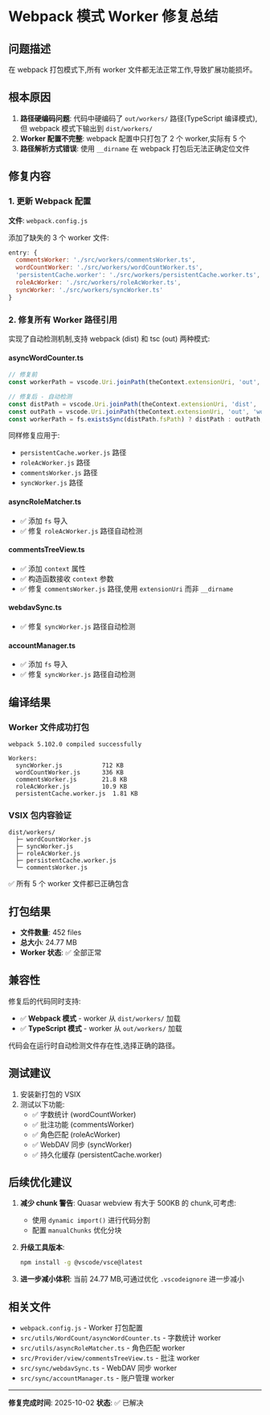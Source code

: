 # Webpack 模式 Worker 修复总结

## 问题描述

在 webpack 打包模式下,所有 worker 文件都无法正常工作,导致扩展功能损坏。

## 根本原因

1. **路径硬编码问题**: 代码中硬编码了 `out/workers/` 路径(TypeScript 编译模式),但 webpack 模式下输出到 `dist/workers/`
2. **Worker 配置不完整**: webpack 配置中只打包了 2 个 worker,实际有 5 个
3. **路径解析方式错误**: 使用 `__dirname` 在 webpack 打包后无法正确定位文件

## 修复内容

### 1. 更新 Webpack 配置

**文件**: `webpack.config.js`

添加了缺失的 3 个 worker 文件:
```javascript
entry: {
  commentsWorker: './src/workers/commentsWorker.ts',
  wordCountWorker: './src/workers/wordCountWorker.ts',
  'persistentCache.worker': './src/workers/persistentCache.worker.ts',  // ✅ 新增
  roleAcWorker: './src/workers/roleAcWorker.ts',                       // ✅ 新增
  syncWorker: './src/workers/syncWorker.ts'                            // ✅ 新增
}
```

### 2. 修复所有 Worker 路径引用

实现了自动检测机制,支持 webpack (dist) 和 tsc (out) 两种模式:

#### **asyncWordCounter.ts**
```typescript
// 修复前
const workerPath = vscode.Uri.joinPath(theContext.extensionUri, 'out', 'workers', 'wordCountWorker.js');

// 修复后 - 自动检测
const distPath = vscode.Uri.joinPath(theContext.extensionUri, 'dist', 'workers', 'wordCountWorker.js');
const outPath = vscode.Uri.joinPath(theContext.extensionUri, 'out', 'workers', 'wordCountWorker.js');
const workerPath = fs.existsSync(distPath.fsPath) ? distPath : outPath;
```

同样修复应用于:
- `persistentCache.worker.js` 路径
- `roleAcWorker.js` 路径  
- `commentsWorker.js` 路径
- `syncWorker.js` 路径

#### **asyncRoleMatcher.ts**
- ✅ 添加 `fs` 导入
- ✅ 修复 `roleAcWorker.js` 路径自动检测

#### **commentsTreeView.ts**  
- ✅ 添加 `context` 属性
- ✅ 构造函数接收 `context` 参数
- ✅ 修复 `commentsWorker.js` 路径,使用 `extensionUri` 而非 `__dirname`

#### **webdavSync.ts**
- ✅ 修复 `syncWorker.js` 路径自动检测

#### **accountManager.ts**
- ✅ 添加 `fs` 导入
- ✅ 修复 `syncWorker.js` 路径自动检测

## 编译结果

### Worker 文件成功打包

```
webpack 5.102.0 compiled successfully

Workers:
  syncWorker.js           712 KB
  wordCountWorker.js      336 KB  
  commentsWorker.js       21.8 KB
  roleAcWorker.js         10.9 KB
  persistentCache.worker.js  1.81 KB
```

### VSIX 包内容验证

```
dist/workers/
  ├─ wordCountWorker.js
  ├─ syncWorker.js
  ├─ roleAcWorker.js  
  ├─ persistentCache.worker.js
  └─ commentsWorker.js
```

✅ 所有 5 个 worker 文件都已正确包含

## 打包结果

- **文件数量**: 452 files
- **总大小**: 24.77 MB
- **Worker 状态**: ✅ 全部正常

## 兼容性

修复后的代码同时支持:
- ✅ **Webpack 模式** - worker 从 `dist/workers/` 加载
- ✅ **TypeScript 模式** - worker 从 `out/workers/` 加载

代码会在运行时自动检测文件存在性,选择正确的路径。

## 测试建议

1. 安装新打包的 VSIX
2. 测试以下功能:
   - ✅ 字数统计 (wordCountWorker)
   - ✅ 批注功能 (commentsWorker)  
   - ✅ 角色匹配 (roleAcWorker)
   - ✅ WebDAV 同步 (syncWorker)
   - ✅ 持久化缓存 (persistentCache.worker)

## 后续优化建议

1. **减少 chunk 警告**: Quasar webview 有大于 500KB 的 chunk,可考虑:
   - 使用 `dynamic import()` 进行代码分割
   - 配置 `manualChunks` 优化分块

2. **升级工具版本**:
   ```bash
   npm install -g @vscode/vsce@latest
   ```

3. **进一步减小体积**: 当前 24.77 MB,可通过优化 `.vscodeignore` 进一步减小

## 相关文件

- `webpack.config.js` - Worker 打包配置
- `src/utils/WordCount/asyncWordCounter.ts` - 字数统计 worker
- `src/utils/asyncRoleMatcher.ts` - 角色匹配 worker
- `src/Provider/view/commentsTreeView.ts` - 批注 worker
- `src/sync/webdavSync.ts` - WebDAV 同步 worker
- `src/sync/accountManager.ts` - 账户管理 worker

---

**修复完成时间**: 2025-10-02
**状态**: ✅ 已解决
